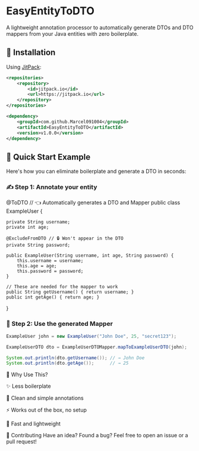 # EasyEntityToDTO

A lightweight annotation processor to automatically generate DTOs and DTO mappers from your Java entities with zero boilerplate.

## 🔧 Installation

Using [JitPack](https://jitpack.io):

```xml
<repositories>
    <repository>
        <id>jitpack.io</id>
        <url>https://jitpack.io</url>
    </repository>
</repositories>

<dependency>
    <groupId>com.github.Marcel091004</groupId>
    <artifactId>EasyEntityToDTO</artifactId>
    <version>v1.0.0</version>
</dependency>
```

## 🚀 Quick Start Example

Here's how you can eliminate boilerplate and generate a DTO in seconds:

### ✍️ Step 1: Annotate your entity

@ToDTO // 👈 Automatically generates a DTO and Mapper
public class ExampleUser {

    private String username;
    private int age;

    @ExcludeFromDTO // 🔒 Won't appear in the DTO
    private String password;

    public ExampleUser(String username, int age, String password) {
        this.username = username;
        this.age = age;
        this.password = password;
    }

    // These are needed for the mapper to work
    public String getUsername() { return username; }
    public int getAge() { return age; }
}

### 🔁 Step 2: Use the generated Mapper

```java
ExampleUser john = new ExampleUser("John Doe", 25, "secret123");

ExampleUserDTO dto = ExampleUserDTOMapper.mapToExampleUserDTO(john);

System.out.println(dto.getUsername()); // → John Doe
System.out.println(dto.getAge());      // → 25

```

💎 Why Use This?

✨ Less boilerplate

🧼 Clean and simple annotations

⚡ Works out of the box, no setup

🚀 Fast and lightweight


🙌 Contributing
Have an idea? Found a bug? Feel free to open an issue or a pull request!

